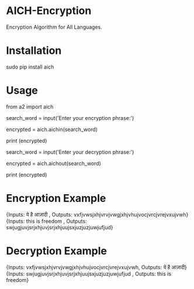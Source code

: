 # AICH-Encryption
 Encryption Algorithm for All Languages. 

# Installation
sudo pip install aich

# Usage
from a2 import aich

search_word = input('Enter your encryption phrase:')

encrypted = aich.aichin(search_word)

print (encrypted)

search_word = input('Enter your decryption phrase:')

encrypted = aich.aichout(search_word)

print (encrypted)

# Encryption Example
{Inputs: ये है आज़ादी , Outputs: vxfjvwsjxhjvrvjvwgjxhjvhujvocjvrcjvrejvxujvwh}
{Inputs: this is freedom , Outputs: swjugjuvjsrjxhjuvjsrjxhjuujsxjuzjuzjuwjufjud}

# Decryption Example
{Inputs: vxfjvwsjxhjvrvjvwgjxhjvhujvocjvrcjvrejvxujvwh, Outputs: ये है आज़ादी}
{Inputs: swjugjuvjsrjxhjuvjsrjxhjuujsxjuzjuzjuwjufjud , Outputs: this is freedom}

